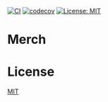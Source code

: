 [![CI](https://github.com/ramblin-rose/addon-QuickExchange/actions/workflows/ci.yml/badge.svg?branch=master)](https://github.com/ramblin-rose/addon-QuickExchange/actions/workflows/ci.yml)
[![codecov](https://codecov.io/gh/ramblin-rose/addon-QuickExchange/branch/master/graph/badge.svg?token=XG5CAZ6LIC)](https://codecov.io/gh/ramblin-rose/addon-QuickExchange)
[![License: MIT](https://img.shields.io/badge/License-MIT-yellow.svg)](https://github.com/ramblin-rose/addon-QuickExchange/blob/master/LICENSE)

# Merch

# License

[MIT](https://github.com/ramblin-rose/Merch-QuickExchange/blob/master/LICENSE)
